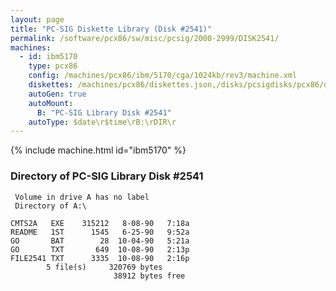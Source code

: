 ```yaml
---
layout: page
title: "PC-SIG Diskette Library (Disk #2541)"
permalink: /software/pcx86/sw/misc/pcsig/2000-2999/DISK2541/
machines:
  - id: ibm5170
    type: pcx86
    config: /machines/pcx86/ibm/5170/cga/1024kb/rev3/machine.xml
    diskettes: /machines/pcx86/diskettes.json,/disks/pcsigdisks/pcx86/diskettes.json
    autoGen: true
    autoMount:
      B: "PC-SIG Library Disk #2541"
    autoType: $date\r$time\rB:\rDIR\r
---
```


{% include machine.html id="ibm5170" %}

### Directory of PC-SIG Library Disk #2541

     Volume in drive A has no label
     Directory of A:\

    CMTS2A   EXE    315212   8-08-90   7:18a
    README   1ST      1545   6-25-90   9:52a
    GO       BAT        28  10-04-90   5:21a
    GO       TXT       649  10-08-90   2:13p
    FILE2541 TXT      3335  10-08-90   2:16p
            5 file(s)     320769 bytes
                           38912 bytes free
